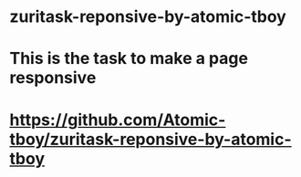 # zuritask-reponsive-by-atomic-tboy
# This is the task to make a page responsive
# https://github.com/Atomic-tboy/zuritask-reponsive-by-atomic-tboy
